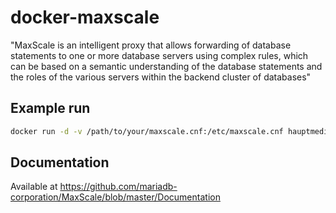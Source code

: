 # docker-maxscale

"MaxScale is an intelligent proxy that allows forwarding of database statements to one or more database servers using complex rules, which can be based on a semantic understanding of the database statements and the roles of the various servers within the backend cluster of databases"

## Example run

```bash
docker run -d -v /path/to/your/maxscale.cnf:/etc/maxscale.cnf hauptmedia/maxscale
```

## Documentation

Available at https://github.com/mariadb-corporation/MaxScale/blob/master/Documentation

